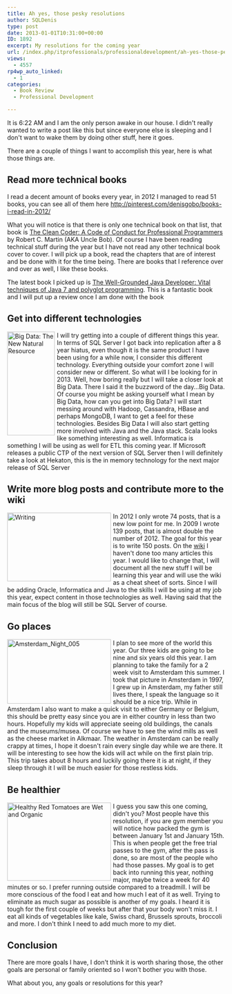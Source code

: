 ```yaml
---
title: Ah yes, those pesky resolutions
author: SQLDenis
type: post
date: 2013-01-01T10:31:00+00:00
ID: 1892
excerpt: My resolutions for the coming year
url: /index.php/itprofessionals/professionaldevelopment/ah-yes-those-pesky-resolutions/
views:
  - 4557
rp4wp_auto_linked:
  - 1
categories:
  - Book Review
  - Professional Development

---
```

It is 6:22 AM and I am the only person awake in our house. I didn't really wanted to write a post like this but since everyone else is sleeping and I don't want to wake them by doing other stuff, here it goes.
  
There are a couple of things I want to accomplish this year, here is what those things are.

## Read more technical books

I read a decent amount of books every year, in 2012 I managed to read 51 books, you can see all of them here http://pinterest.com/denisgobo/books-i-read-in-2012/
  
What you will notice is that there is only one technical book on that list, that book is [The Clean Coder: A Code of Conduct for Professional Programmers][1] by Robert C. Martin (AKA Uncle Bob). Of course I have been reading technical stuff during the year but I have not read any other technical book cover to cover. I will pick up a book, read the chapters that are of interest and be done with it for the time being. There are books that I reference over and over as well, I like these books.

The latest book I picked up is [The Well-Grounded Java Developer: Vital techniques of Java 7 and polyglot programming][2]. This is a fantastic book and I will put up a review once I am done with the book

## Get into different technologies

[<img src="http://farm8.staticflickr.com/7233/6997862447_118fdcfefe_m.jpg" width="110" height="240" alt="Big Data: The New Natural Resource" style="float:left;margin:0 5px 0 0;" />][3]
  
I will try getting into a couple of different things this year. In terms of SQL Server I got back into replication after a 8 year hiatus, even though it is the same product I have been using for a while now, I consider this different technology. Everything outside your comfort zone I will consider new or different. So what will I be looking for in 2013. Well, how boring really but I will take a closer look at Big Data. There I said it the buzzword of the day...Big Data. Of course you might be asking yourself what I mean by Big Data, how can you get into Big Data? I will start messing around with Hadoop, Cassandra, HBase and perhaps MongoDB, I want to get a feel for these technologies. Besides Big Data I will also start getting more involved with Java and the Java stack. Scala looks like something interesting as well. Informatica is something I will be using as well for ETL this coming year. If Microsoft releases a public CTP of the next version of SQL Server then I will definitely take a look at Hekaton, this is the in memory technology for the next major release of SQL Server

## Write more blog posts and contribute more to the wiki

[<img src="http://farm4.staticflickr.com/3447/3293117576_05f43d8305_m.jpg" width="240" height="159" alt="Writing" style="float:left;margin:0 5px 0 0;" />][4]
  
In 2012 I only wrote 74 posts, that is a new low point for me. In 2009 I wrote 139 posts, that is almost double the number of 2012. The goal for this year is to write 150 posts. On the [wiki][5] I haven't done too many articles this year. I would like to change that, I will document all the new stuff I will be learning this year and will use the wiki as a cheat sheet of sorts. Since I will be adding Oracle, Informatica and Java to the skills I will be using at my job this year, expect content in those technologies as well. Having said that the main focus of the blog will still be SQL Server of course.

## Go places

[<img src="http://farm2.staticflickr.com/1298/855559398_cc843f2af6_m.jpg" width="240" height="149" alt="Amsterdam_Night_005"  style="float:left;margin:0 5px 0 0;" />][6]
  
I plan to see more of the world this year. Our three kids are going to be nine and six years old this year. I am planning to take the family for a 2 week visit to Amsterdam this summer. I took that picture in Amsterdam in 1997, I grew up in Amsterdam, my father still lives there, I speak the language so it should be a nice trip. While in Amsterdam I also want to make a quick visit to either Germany or Belgium, this should be pretty easy since you are in either country in less than two hours. Hopefully my kids will appreciate seeing old buildings, the canals and the museums/musea. Of course we have to see the wind mills as well as the cheese market in Alkmaar. The weather in Amsterdam can be really crappy at times, I hope it doesn't rain every single day while we are there. It will be interesting to see how the kids will act while on the first plain trip. This trip takes about 8 hours and luckily going there it is at night, if they sleep through it I will be much easier for those restless kids.

## Be healthier

[<img src="http://farm9.staticflickr.com/8466/8099419727_c31c7bbe2c_m.jpg" width="240" height="181" alt="Healthy Red Tomatoes are Wet and Organic" style="float:left;margin:0 5px 0 0;" />][7] I guess you saw this one coming, didn't you? Most people have this resolution, if you are gym member you will notice how packed the gym is between January 1st and January 15th. This is when people get the free trial passes to the gym, after the pass is done, so are most of the people who had those passes. My goal is to get back into running this year, nothing major, maybe twice a week for 40 minutes or so. I prefer running outside compared to a treadmill. I will be more conscious of the food I eat and how much I eat of it as well. Trying to eliminate as much sugar as possible is another of my goals. I heard it is tough for the first couple of weeks but after that your body won't miss it. I eat all kinds of vegetables like kale, Swiss chard, Brussels sprouts, broccoli and more. I don't think I need to add much more to my diet.

## Conclusion

There are more goals I have, I don't think it is worth sharing those, the other goals are personal or family oriented so I won't bother you with those.

What about you, any goals or resolutions for this year?

 [1]: http://www.amazon.com/gp/product/0137081073/ref=as_li_ss_tl?ie=UTF8&camp=1789&creative=390957&creativeASIN=0137081073&linkCode=as2&tag=sql08-20
 [2]: http://www.amazon.com/gp/product/1617290068/ref=as_li_ss_tl?ie=UTF8&tag=sql08-20&linkCode=as2&camp=1789&creative=390957&creativeASIN=1617290068
 [3]: http://www.flickr.com/photos/ibm_media/6997862447/ "Big Data: The New Natural Resource by ibmphoto24, on Flickr"
 [4]: http://www.flickr.com/photos/jjpacres/3293117576/ "Writing by jjpacres, on Flickr"
 [5]: http://wiki.lessthandot.com/index.php/Main_Page
 [6]: http://www.flickr.com/photos/denisgobo/855559398/ "Amsterdam_Night_005 by Denis Gobo, on Flickr"
 [7]: http://www.flickr.com/photos/epsos/8099419727/ "Healthy Red Tomatoes are Wet and Organic by epSos.de, on Flickr"